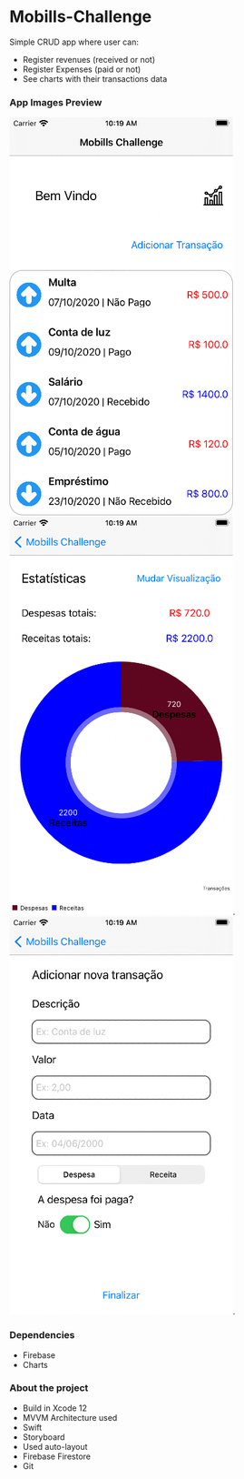 # Mobills-Challenge
Simple CRUD app where user can:
* Register revenues (received or not) 
* Register Expenses (paid or not) 
* See charts with their transactions data

### App Images Preview
![](https://raw.githubusercontent.com/MouraYuri/Mobills-Challenge/main/App%20Images/sc2Resized.png)
![](https://raw.githubusercontent.com/MouraYuri/Mobills-Challenge/main/App%20Images/sc1Resized.png). 
![](https://raw.githubusercontent.com/MouraYuri/Mobills-Challenge/main/App%20Images/sc3Resized.png). 

### Dependencies
* Firebase
* Charts

### About the project
* Build in Xcode 12
* MVVM Architecture used
* Swift
* Storyboard
* Used auto-layout
* Firebase Firestore
* Git
